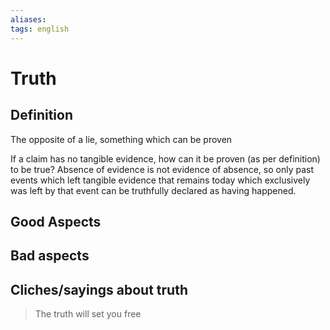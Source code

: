 ```yaml
---
aliases: 
tags: english
---
```

# Truth
## Definition

The opposite of a lie, something which can be proven

If a claim has no tangible evidence, how can it be proven (as per definition) to be true? Absence of evidence is not evidence of absence, so only past events which left tangible evidence that remains today which exclusively was left by that event can be truthfully declared as having happened.

## Good Aspects

## Bad aspects

## Cliches/sayings about truth
> The truth will set you free